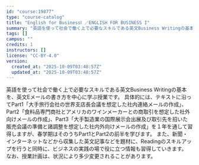 ```yaml
---
id: "course:19877"
type: "course-catalog"
title: "English for BusinessⅠ ／ENGLISH FOR BUSINESS I"
summary: "英語を使って社会で働く上で必要なスキルである英文Business Writingの基本を、英文Eメールの書き方を中心に学ぶ授業です。 具体的には、テキストに沿ってPart1「大手旅行会社の世界支店長会議を想定した社内連絡メールの作成」、Pa…"
tags: []
campus: ""
credits: 1
instructors: []
license: "CC-BY-4.0"
version:
  created_at: "2025-10-09T03:48:57Z"
  updated_at: "2025-10-09T03:48:57Z"
---
```

英語を使って社会で働く上で必要なスキルである英文Business Writingの基本を、英文Eメールの書き方を中心に学ぶ授業です。 具体的には、テキストに沿ってPart1「大手旅行会社の世界支店長会議を想定した社内連絡メールの作成」、Part2「食料品専門商社とアメリカのワインメーカーとの商取引を想定した社外向けメールの作成」、Part3「大手製造業の国際展示会出展及び取引先を招いた販売会議の準備と諸調整を想定した社内外向けメールの作成」を１年を通して習得しますが、春学期はそのうちPart1とPart2の前半を学びます。 また、新聞・インターネットなどから収集した英文記事などを題材に、Readingのスキルアップを行うと同時に、ビジネスの実践の場で役に立つ情報も習得していきます。 なお、授業計画は、状況により多少変更されることがあります。
